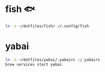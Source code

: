 # fish :fish:

```sh
ln -s ~/dotfiles/fish/ ~/.config/fish
```

# yabai

```sh
ln -s ~/dotfiles/yabai/.yabairc ~/.yabairc
brew services start yabai
```
